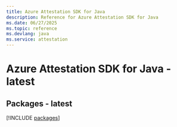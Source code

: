 ```yaml
---
title: Azure Attestation SDK for Java
description: Reference for Azure Attestation SDK for Java
ms.date: 06/27/2025
ms.topic: reference
ms.devlang: java
ms.service: attestation
---
```

# Azure Attestation SDK for Java - latest
## Packages - latest
[!INCLUDE [packages](attestation-index.md)]